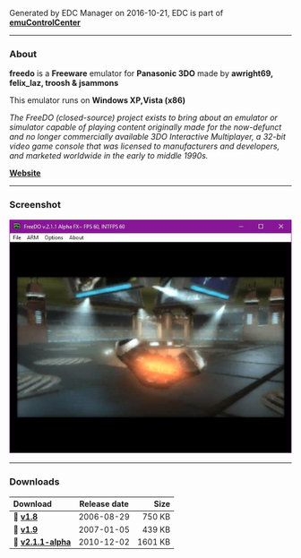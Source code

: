 Generated by EDC Manager on 2016-10-21, EDC is part of [**emuControlCenter**](https://github.com/PhoenixInteractiveNL/emuControlCenter/wiki)
***
### About
**freedo** is a **Freeware** emulator for **Panasonic 3DO** made by **awright69, felix_laz, troosh & jsammons**

This emulator runs on **Windows XP,Vista (x86)**

_The FreeDO (closed-source) project exists to bring about an emulator or simulator capable of playing content originally made for the now-defunct and no longer commercially available 3DO Interactive Multiplayer, a 32-bit video game console that was licensed to manufacturers and developers, and marketed worldwide in the early to middle 1990s._

[**Website**](http://freedo.org)
***
### Screenshot
![](https://raw.githubusercontent.com/PhoenixInteractiveNL/edc-masterhook/master/downloadhooks/freedo/freedo_screen.jpg)
***
### Downloads
| Download | Release date  | Size       |
|:---------|:-------------:|-----------:|
| :floppy_disk: [**v1.8**](https://github.com/PhoenixInteractiveNL/edc-repo0001/raw/master/freedo/1.8.7z) | 2006-08-29 | 750 KB |
| :floppy_disk: [**v1.9**](https://github.com/PhoenixInteractiveNL/edc-repo0001/raw/master/freedo/1.9.7z) | 2007-01-05 | 439 KB |
| :floppy_disk: [**v2.1.1-alpha**](https://github.com/PhoenixInteractiveNL/edc-repo0001/raw/master/freedo/2.1.1-alpha.7z) | 2010-12-02 | 1601 KB |
